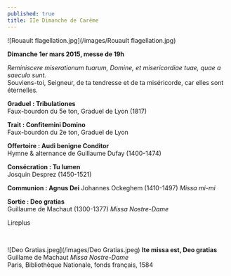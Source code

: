 ```yaml
---
published: true
title: IIe Dimanche de Carême
---
```


![Rouault flagellation.jpg](/images/Rouault flagellation.jpg)



**Dimanche 1er mars 2015, messe de 19h**

*Reminiscere miserationum tuarum, Domine, et misericordiae tuae, quae a saeculo sunt.*  
Souviens-toi, Seigneur, de ta tendresse et de ta miséricorde, car elles sont éternelles.

**Graduel : Tribulationes**  
Faux-bourdon du 5e ton, Graduel de Lyon (1817)

**Trait : Confitemini Domino**  
Faux-bourdon du 2e ton, Graduel de Lyon

**Offertoire : Audi benigne Conditor**  
Hymne & alternance de Guillaume Dufay (1400-1474)

**Consécration : Tu lumen**  
Josquin Desprez (1450-1521)

**Communion : Agnus Dei**
Johannes Ockeghem (1410-1497) *Missa mi-mi*

**Sortie : Deo gratias**  
Guillaume de Machaut (1300-1377) *Missa Nostre-Dame*

Lireplus

&nbsp;

![Deo Gratias.jpeg](/images/Deo Gratias.jpeg)
**Ite missa est, Deo gratias** Guillame de Machaut  *Missa Nostre-Dame*  
Paris, Bibliothèque Nationale, fonds français, 1584